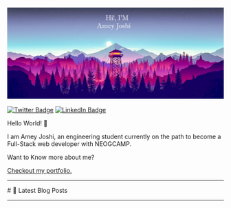 [![AMEY JOSHI GitHub Banner](./images/AmeyCover.jpg)](https://dev.to/skullninja72)

[![Twitter Badge](https://img.shields.io/twitter/url?style=social&url=https%3A%2F%2Ftwitter.com%2FAmeyRJoshi
)](https://twitter.com/AmeyRJoshi)
[![LinkedIn Badge](https://img.shields.io/badge/LinkedIn-Profile-informational?style=flat&logo=linkedin&logoColor=white&color=0D76A8)](https://www.linkedin.com/in/amey-joshi-a72bb6136/)
<br>
<p> Hello World! 👋</p>
<p> I am Amey Joshi, an engineering student currently  on the path to become a Full-Stack web developer with NEOGCAMP.</p>
<p> Want to Know more about me?</p><a href = "https://arj-portfolio.netlify.app">Checkout my portfolio.</a>
<br>
<hr>
 # 📩 Latest Blog Posts
<!-- BLOG-POST-LIST:START -->
<!-- BLOG-POST-LIST:END -->
<br>
<hr>
<!-- Pinned Repositories -- >

📌 Pinned Repositories <br><br>

<a href="https://github.com/AmeyRJoshi/Budget-App">
  <img align="center" style="margin:1rem 0.5rem" src="https://github-readme-stats.vercel.app/api/pin/?username=AmeyRJoshi&repo=Budget-App&title_color=ffffff&text_color=c9cacc&icon_color=4AB197&bg_color=1A2B34" />
</a>

<br>

<a href="https://github.com/AmeyRJoshi/Registration-Form-website">
  <img align="center" style="margin:0.5rem" src="https://github-readme-stats.vercel.app/api/pin/?username=AmeyRJoshi&repo=Registration-Form-website&text_color=c9cacc&icon_color=4AB197&bg_color=1A2B34" />
</a>

<a href="https://github.com/AmeyRJoshi/cash-register-program">
  <img align="center" style="margin:0.5rem" src="https://github-readme-stats.vercel.app/api/pin/?username=AmeyRJoshi&repo=cash-register-program&title_color=ffffff&text_color=c9cacc&icon_color=4AB197&bg_color=1A2B34" />
</a>
<hr>

📈 Github Stats

<a href="https://github.com/AmeyRJoshi">
  <img align="center" style="margin:0.5rem" src="https://github-readme-stats.vercel.app/api/top-langs/?username=AmeyRJoshi&hide=html,css&title_color=ffffff&text_color=c9cacc&icon_color=4AB197&bg_color=1A2B34" />
</a>

<a href="https://github.com/AmeyRJoshi">
  <img align="center" style="margin:0.5rem" src="https://github-readme-stats.vercel.app/api?username=AmeyRJoshi&show_icons=true&line_height=27&count_private=true&title_color=ffffff&text_color=c9cacc&icon_color=4AB097&bg_color=1A2B34" alt="Amey Joshi GitHub Stats" />
</a>

<hr>